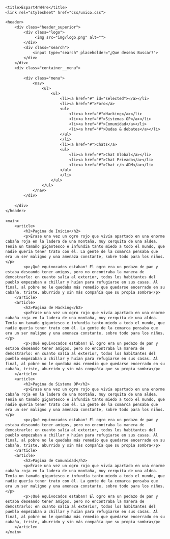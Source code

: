 <!DOCTYPE html>
<html lang="en">
<head>
    <meta charset="UTF-8">
    <meta http-equiv="X-UA-Compatible" content="IE=edge">
    <meta name="viewport" content="width=device-width, initial-scale=1">
    <meta name="description" content="Comunidad cooperativa para poder aumentar el conocimiento de los Novatos">
    <meta name="keywords" content="Hacking, Seguridad Informática, Android, Programación, Malwares">
    <meta name="author" content="Espart4nW4re">
    <meta property="og:locale" content="es_ES">
    <meta property="og:type" content="website">
    
    <title>Espart4nW4re</title>
    <link rel="stylesheet" href="css/unico.css">
</head>
<body>

    <header>
        <div class="header_superior">
            <div class="logo">
                 <img src="img/logo.png" alt="">
            </div>
            <div class="search">
                <input type="search" placeholder="¿Que deseas Buscar?">
            </div>
        </div>
        <div class="container__menu">

            <div class="menu">
                <nav>
                    <ul>
                        <ul>
                            <li><a href="#" id="selected"></a></li>
                            <li><a href="#">Foro</a>
                            <ul>
                                <li><a href="#">Hacking</a></li>
                                <li><a href="#">Sistemas OP</a></li>
                                <li><a href="#">Comunidad</a></li>
                                <li><a href="#">Dudas & debates</a></li>
                            </ul>
                            </li>
                            <li><a href="#">Chats</a>
                            <ul>
                                <li><a href="#">Chat Global</a></li>
                                <li><a href="#">Chat Privado</a></li>
                                <li><a href="#">Chat c/n ADM</a></li> 
                            </ul> 
                            </li>   
                        </ul>
                    </ul>
                </nav>
            </div>

        </div>
    </header>

    <main>
        <article>
            <h2>Pagina de Inicio</h2>
            <p>Érase una vez un ogro rojo que vivía apartado en una enorme cabaña roja en la ladera de una montaña, muy cerquita de una aldea. Tenía un tamaño gigantesco e infundía tanto miedo a todo el mundo, que nadie quería tener trato con él. La gente de la comarca pensaba que era un ser maligno y una amenaza constante, sobre todo para los niños.</p>
            <p>¡Qué equivocados estaban! El ogro era un pedazo de pan y estaba deseando tener amigos, pero no encontraba la manera de demostrarlo: en cuanto salía al exterior, todos los habitantes del pueblo empezaban a chillar y huían para refugiarse en sus casas. Al final, al pobre no le quedaba más remedio que quedarse encerrado en su cabaña, triste, aburrido y sin más compañía que su propia sombra</p>
        </article>
        <article>
            <h2>Pagina de Hacking</h2>
            <p>Érase una vez un ogro rojo que vivía apartado en una enorme cabaña roja en la ladera de una montaña, muy cerquita de una aldea. Tenía un tamaño gigantesco e infundía tanto miedo a todo el mundo, que nadie quería tener trato con él. La gente de la comarca pensaba que era un ser maligno y una amenaza constante, sobre todo para los niños.</p>
            <p>¡Qué equivocados estaban! El ogro era un pedazo de pan y estaba deseando tener amigos, pero no encontraba la manera de demostrarlo: en cuanto salía al exterior, todos los habitantes del pueblo empezaban a chillar y huían para refugiarse en sus casas. Al final, al pobre no le quedaba más remedio que quedarse encerrado en su cabaña, triste, aburrido y sin más compañía que su propia sombra</p>
        </article>
        <article>
            <h2>Pagina de Sistema OP</h2>
            <p>Érase una vez un ogro rojo que vivía apartado en una enorme cabaña roja en la ladera de una montaña, muy cerquita de una aldea. Tenía un tamaño gigantesco e infundía tanto miedo a todo el mundo, que nadie quería tener trato con él. La gente de la comarca pensaba que era un ser maligno y una amenaza constante, sobre todo para los niños.</p>
            <p>¡Qué equivocados estaban! El ogro era un pedazo de pan y estaba deseando tener amigos, pero no encontraba la manera de demostrarlo: en cuanto salía al exterior, todos los habitantes del pueblo empezaban a chillar y huían para refugiarse en sus casas. Al final, al pobre no le quedaba más remedio que quedarse encerrado en su cabaña, triste, aburrido y sin más compañía que su propia sombra</p>
        </article>
        <article>
            <h2>Pagina de Comunidad</h2>
            <p>Érase una vez un ogro rojo que vivía apartado en una enorme cabaña roja en la ladera de una montaña, muy cerquita de una aldea. Tenía un tamaño gigantesco e infundía tanto miedo a todo el mundo, que nadie quería tener trato con él. La gente de la comarca pensaba que era un ser maligno y una amenaza constante, sobre todo para los niños.</p>
            <p>¡Qué equivocados estaban! El ogro era un pedazo de pan y estaba deseando tener amigos, pero no encontraba la manera de demostrarlo: en cuanto salía al exterior, todos los habitantes del pueblo empezaban a chillar y huían para refugiarse en sus casas. Al final, al pobre no le quedaba más remedio que quedarse encerrado en su cabaña, triste, aburrido y sin más compañía que su propia sombra</p>
        </article>
    </main>
</body>
</html>
